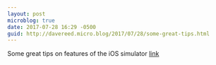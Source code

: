 ```yaml
---
layout: post
microblog: true
date: 2017-07-28 16:29 -0500
guid: http://davereed.micro.blog/2017/07/28/some-great-tips.html
---
```

Some great tips on features of the iOS simulator [link](https://medium.com/flawless-app-stories/simulator-on-steroids-c12774ca6b)
